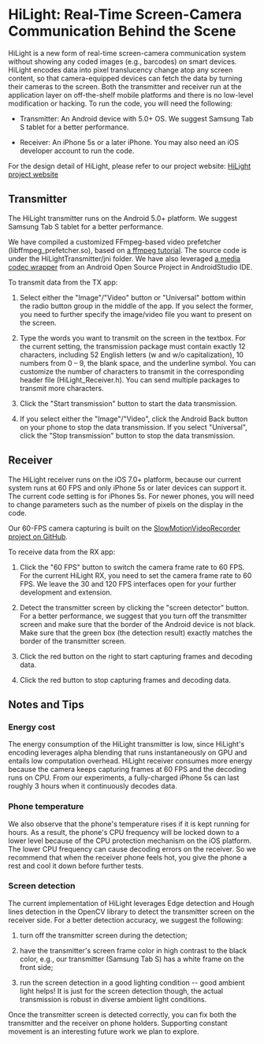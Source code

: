 HiLight: Real-Time Screen-Camera Communication Behind the Scene
================================================================


HiLight is a new form of real-time screen-camera communication system without showing any coded images (e.g., barcodes) on smart devices. HiLight encodes data into pixel translucency change atop any screen content, so that camera-equipped devices can fetch the data by turning their cameras to the screen. Both the transmitter and receiver run at the application layer on off-the-shelf mobile platforms and there is no low-level modification or hacking. To run the code, you will need the following:

* Transmitter: An Android device with 5.0+ OS. We suggest Samsung Tab S tablet for a better performance.

* Receiver: An iPhone 5s or a later iPhone. You may also need an iOS developer account to run the code.

For the design detail of HiLight, please refer to our project website: [HiLight project website](http://dartnets.cs.dartmouth.edu/hilight)


## Transmitter

The HiLight transmitter runs on the Android 5.0+ platform. We suggest Samsung Tab S tablet for a better performance.

We have compiled a customized FFmpeg-based video prefetcher (libffmpeg_prefetcher.so), based on [a ffmpeg tutorial](http://dranger.com/ffmpeg/tutorial07.html). The source code is under the HiLightTransmitter/jni folder. We have also leveraged [a media codec wrapper](https://developer.android.com/samples/BasicMediaDecoder/src/com.example.android.common.media/MediaCodecWrapper.html) from an Android Open Source Project in AndroidStudio IDE.

To transmit data from the TX app:

1. Select either the "Image"/"Video" button or "Universal" bottom within the radio button group in the middle of the app. If you select the former, you need to further specify the image/video file you want to present on the screen.

2. Type the words you want to transmit on the screen in the textbox. For the current setting, the transmission package must contain exactly 12 characters, including 52 English letters (w and w/o capitalization), 10 numbers from 0 – 9, the blank space, and the underline symbol. You can customize the number of characters to transmit in the corresponding header file (HiLight_Receiver.h). You can send multiple packages to transmit more characters.

3. Click the "Start transmission" button to start the data transmission.

4. If you select either the "Image"/"Video", click the Android Back button on your phone to stop the data transmission. If you select "Universal", click the "Stop transmission" button to stop the data transmission.

## Receiver

The HiLight receiver runs on the iOS 7.0+ platform, because our current system runs at 60 FPS and only iPhone 5s or later devices can support it. The current code setting is for iPhones 5s. For newer phones, you will need to change parameters such as the number of pixels on the display in the code. 

Our 60-FPS camera capturing is built on the [SlowMotionVideoRecorder project on GitHub](https://github.com/shu223/SlowMotionVideoRecorder).

To receive data from the RX app:

1. Click the "60 FPS" button to switch the camera frame rate to 60 FPS. For the current HiLight RX, you need to set the camera frame rate to 60 FPS. We leave the 30 and 120 FPS interfaces open for your further development and extension.

2. Detect the transmitter screen by clicking the "screen detector" button. For a better performance, we suggest that you turn off the transmitter screen and make sure that the border of the Android device is not black. Make sure that the green box (the detection result) exactly matches the border of the transmitter screen.

3. Click the red button on the right to start capturing frames and decoding data.

4. Click the red button to stop capturing frames and decoding data.


## Notes and Tips

### Energy cost 
The energy consumption of the HiLight transmitter is low, since HiLight's encoding leverages alpha blending that runs instantaneously on GPU and entails low computation overhead. HiLight receiver consumes more energy because the camera keeps capturing frames at 60 FPS and the decoding runs on CPU. From our experiments, a fully-charged iPhone 5s can last roughly 3 hours when it continuously decodes data. 

### Phone temperature
We also observe that the phone's temperature rises if it is kept running for hours. As a result, the phone's CPU frequency will be locked down to a lower level because of the CPU protection mechanism on the iOS platform. The lower CPU frequency can cause decoding errors on the receiver. So we recommend that when the receiver phone feels hot, you give the phone a rest and cool it down before further tests.


### Screen detection
The current implementation of HiLight leverages Edge detection and Hough lines detection in the OpenCV library to detect the transmitter screen on the receiver side. For a better detection accuracy, we suggest the following:

1. turn off the transmitter screen during the detection;

2. have the transmitter's screen frame color in high contrast to the black color, e.g., our transmitter (Samsung Tab S) has a white frame on the front side;

3. run the screen detection in a good lighting condition -- good ambient light helps! It is just for the screen detection though, the actual transmission is robust in diverse ambient light conditions.

Once the transmitter screen is detected correctly, you can fix both the transmitter and the receiver on phone holders. Supporting constant movement is an interesting future work we plan to explore.


